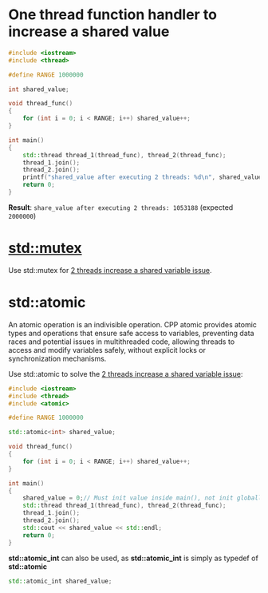 # One thread function handler to increase a shared value

```cpp
#include <iostream>
#include <thread>

#define RANGE 1000000

int shared_value;

void thread_func()
{
    for (int i = 0; i < RANGE; i++) shared_value++;
}

int main()
{
    std::thread thread_1(thread_func), thread_2(thread_func);
    thread_1.join();
	thread_2.join();
	printf("shared_value after executing 2 threads: %d\n", shared_value);
    return 0;
}
```
**Result**: ``share_value after executing 2 threads: 1053188`` (expected ``2000000``)

# [std::mutex](Mutex.md)

Use std::mutex for [2 threads increase a shared variable issue]().

# std::atomic

An atomic operation is an indivisible operation. CPP atomic provides atomic types and operations that ensure safe access to variables, preventing data races and potential issues in multithreaded code, allowing threads to access and modify variables safely, without explicit locks or synchronization mechanisms.

Use std::atomic to solve the [2 threads increase a shared variable issue](https://github.com/TranPhucVinh/Cplusplus/blob/master/Physical%20layer/Thread/Race%20condition.md#2-threads-increase-a-shared-variable):

```cpp
#include <iostream>
#include <thread>
#include <atomic>

#define RANGE 1000000

std::atomic<int> shared_value;

void thread_func()
{
    for (int i = 0; i < RANGE; i++) shared_value++;
}

int main()
{
	shared_value = 0;// Must init value inside main(), not init globally
    std::thread thread_1(thread_func), thread_2(thread_func);
    thread_1.join();
	thread_2.join();
	std::cout << shared_value << std::endl;
    return 0;
}
```
**std::atomic_int** can also be used, as **std::atomic_int** is simply as typedef of **std::atomic<int>** 
```cpp
std::atomic_int shared_value; 
```
